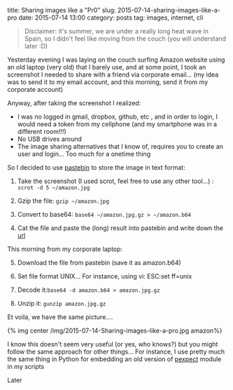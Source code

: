 title: Sharing images like a "Pr0"
slug: 2015-07-14-sharing-images-like-a-pro
date: 2015-07-14 13:00
category: posts
tag: images, internet, cli

> Disclaimer: it's summer, we are under a really long heat wave in Spain, so I didn't feel like moving from the couch (you will understand later :D)

Yesterday evening I was laying on the couch surfing Amazon website using an old laptop (very old) that I barely use, and at some point, I took an screenshot I needed to share with a friend via corporate email... (my idea was to send it to my email account, and this morning, send it from my corporate account)

Anyway, after taking the screenshot I realized:

  * I was no logged in gmail, dropbox, github, etc , and in order to login, I would need a token from my cellphone  (and my smartphone was in a different room!!!)
  * No USB drives around
  * The image sharing alternatives that I know of, requires you to create an user and  login… Too much for a onetime thing

So I decided to use [pastebin](http://pastebin.com/) to store the image in text format:

1. Take the screenshot (I used scrot, feel free to use any other tool…) : ```scrot -d 5 ~/amazon.jpg```

2. Gzip the file: ```gzip ~/amazon.jpg```

3. Convert to base64: ```base64 ~/amazon.jpg.gz > ~/amazon.b64```

4. Cat the file and paste the (long) result into pastebin and write down the  [url](http://pastebin.com/rgXncvEz9)

This morning from my corporate laptop:

5. Download the file from pastebin (save it as amazon.b64)

6. Set file format UNIX... For instance, using vi: ESC:set ff=unix

7. Decode it:```base64 -d amazon.b64 > amazon.jpg.gz```

8. Unzip it: ```gunzip amazon.jpg.gz```

Et voila, we have the same picture….

{%  img center /img/2015-07-14-Sharing-images-like-a-pro.jpg  amazon%}

I know this doesn't seem very useful (or yes, who knows?) but you might follow the same approach for other things… For instance, I use pretty much the same thing in Python for embedding an old version of [pexpect]( https://github.com/pexpect/pexpect) module in my scripts

Later
